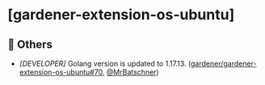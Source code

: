 # [gardener-extension-os-ubuntu]
## 🏃 Others
* *[DEVELOPER]* Golang version is updated to 1.17.13. ([gardener/gardener-extension-os-ubuntu#70](https://github.com/gardener/gardener-extension-os-ubuntu/pull/70), [@MrBatschner](https://github.com/MrBatschner))